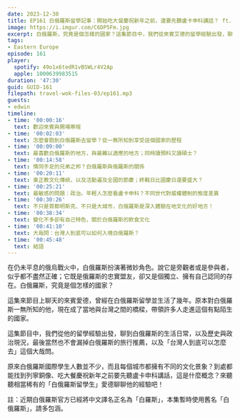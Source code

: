 ```yaml
---
date: 2023-12-30
title: EP161 白俄羅斯留學記事：開始吃大餐慶祝新年之前，還要先聽盧卡申科講話？ ft. 白俄社團版主 艾德
image: https://i.imgur.com/C6DP5Fm.jpg
excerpt: 白俄羅斯，究竟是個怎樣的國家？這集節目中，我們從來賓艾德的留學經驗出發，聊到白俄羅斯的生活日常，以及歷史與政治現況，最後當然也不會漏掉白俄羅斯的旅行推薦，以及「台灣人到底可以怎麼去」這個大哉問。
tags:
- Eastern Europe
episode: 161
player:
  spotify: 49o1x6tedR1vBSWLr4V2Ap
  apple: 1000639983515
duration: '47:30'
guid: GUID-161
filepath: travel-wok-files-03/ep161.mp3
guests:
- edwin
timeline:
- time: '00:00:16'
  text: 歡迎來賓與開場寒暄
- time: '00:02:03'
  text: 怎麼會跑到白俄羅斯去留學？從一無所知到享受這個國家的歷程
- time: '00:09:00'
  text: 最喜歡白俄羅斯的地方，與最難以適應的地方；同時讀預科又讀碩士？
- time: '00:14:58'
  text: 情同手足的兄弟之邦？白俄羅斯與俄羅斯的關係
- time: '00:20:11'
  text: 東正教文化傳統，以及活動遍及全國的節慶；終戰日比國慶日還要盛大？
- time: '00:25:21'
  text: 最敏感的問題：政治。年輕人怎麼看盧卡申科？不同世代對威權體制的態度差異
- time: '00:30:26'
  text: 不只是首都明斯克、不只是大城市，白俄羅斯是深入體驗在地文化的好地方！
- time: '00:38:34'
  text: 變化不多卻有自己特色，關於白俄羅斯的飲食文化
- time: '00:41:10'
  text: 大哉問：台灣人到底可以如何入境白俄羅斯？
- time: '00:45:48'
  text: 結語
---
```

在仍未平息的俄烏戰火中，白俄羅斯扮演著微妙角色。說它是旁觀者或是參與者，似乎都不盡然正確；它既是俄羅斯的忠實盟友，卻又是個獨立、擁有自己認同的存在。白俄羅斯，究竟是個怎樣的國家？

這集來節目上聊天的來賓愛德，曾經在白俄羅斯留學並生活了幾年。原本對白俄羅斯一無所知的他，現在成了當地與台灣之間的橋樑，帶領許多人走進這個有點陌生的國家。

這集節目中，我們從他的留學經驗出發，聊到白俄羅斯的生活日常，以及歷史與政治現況，最後當然也不會漏掉白俄羅斯的旅行推薦，以及「台灣人到底可以怎麼去」這個大哉問。

原來白俄羅斯國際學生人數並不少，而且每個城市都擁有不同的文化景象？到處都能找到列寧銅像、吃大餐慶祝新年之前要先聽盧卡申科講話，這是什麼概念？來聽聽相當稀有的「白俄羅斯留學生」愛德聊聊他的經驗吧！

註：近期白俄羅斯官方已經將中文譯名正名為「白羅斯」，本集暫時使用舊名「白俄羅斯」，請多包涵。